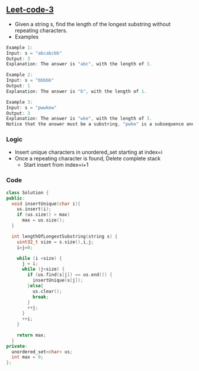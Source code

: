 ## [Leet-code-3](https://leetcode.com/problems/longest-substring-without-repeating-characters/submissions/)
- Given a string s, find the length of the longest substring without repeating characters.
- Examples
```c
Example 1:
Input: s = "abcabcbb"
Output: 3
Explanation: The answer is "abc", with the length of 3.

Example 2:
Input: s = "bbbbb"
Output: 1
Explanation: The answer is "b", with the length of 1.

Example 3:
Input: s = "pwwkew"
Output: 3
Explanation: The answer is "wke", with the length of 3.
Notice that the answer must be a substring, "pwke" is a subsequence and not a substring.
```

### Logic
- Insert unique characters in unordered_set starting at index=i
- Once a repeating character is found, Delete complete stack
  - Start insert from index=i+1

### Code
```c++
class Solution {
public:
  void insertUnique(char i){
    us.insert(i);
    if (us.size() > max)
      max = us.size();
  }

  int lengthOfLongestSubstring(string s) {
    uint32_t size = s.size(),i,j;
    i=j=0;

    while (i <size) {
      j = i;
      while (j<size) {
        if (us.find(s[j]) == us.end()) {
          insertUnique(s[j]);
        }else{
          us.clear();
          break;
        }
        ++j;
      }
      ++i;
    }

    return max;
  }
private:
  unordered_set<char> us;
  int max = 0;
};
```
